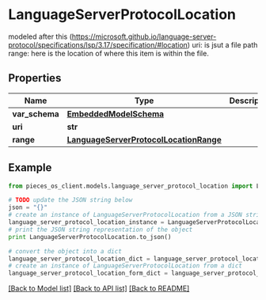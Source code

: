 # LanguageServerProtocolLocation

modeled after this (https://microsoft.github.io/language-server-protocol/specifications/lsp/3.17/specification/#location)  uri: is jsut a file path  range: here is the location of where this item is within the file.

## Properties
Name | Type | Description | Notes
------------ | ------------- | ------------- | -------------
**var_schema** | [**EmbeddedModelSchema**](EmbeddedModelSchema.md) |  | [optional] 
**uri** | **str** |  | 
**range** | [**LanguageServerProtocolLocationRange**](LanguageServerProtocolLocationRange.md) |  | 

## Example

```python
from pieces_os_client.models.language_server_protocol_location import LanguageServerProtocolLocation

# TODO update the JSON string below
json = "{}"
# create an instance of LanguageServerProtocolLocation from a JSON string
language_server_protocol_location_instance = LanguageServerProtocolLocation.from_json(json)
# print the JSON string representation of the object
print LanguageServerProtocolLocation.to_json()

# convert the object into a dict
language_server_protocol_location_dict = language_server_protocol_location_instance.to_dict()
# create an instance of LanguageServerProtocolLocation from a dict
language_server_protocol_location_form_dict = language_server_protocol_location.from_dict(language_server_protocol_location_dict)
```
[[Back to Model list]](../README.md#documentation-for-models) [[Back to API list]](../README.md#documentation-for-api-endpoints) [[Back to README]](../README.md)


